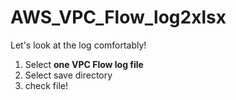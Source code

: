 # AWS_VPC_Flow_log2xlsx
 Let's look at the log comfortably!



1. Select **one VPC Flow log file** 
2. Select save directory
3. check file!

